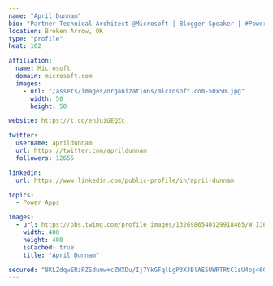 ```yaml
---
name: "April Dunnam"
bio: "Partner Technical Architect @Microsoft | Blogger-Speaker | #PowerApps, #PowerAutomate, #Office365, #SharePoint | #WIT | #Karaoke Queen"
location: Broken Arrow, OK
type: "profile"
heat: 102

affiliation:
  name: Microsoft
  domain: microsoft.com
  images:
    - url: "/assets/images/organizations/microsoft.com-50x50.jpg"
      width: 50
      height: 50

website: https://t.co/enJuiGEQZc

twitter:
  username: aprildunnam
  url: https://twitter.com/aprildunnam
  followers: 12655

linkedin:
  url: https://www.linkedin.com/public-profile/in/april-dunnam

topics:
  - Power Apps

images:
  - url: https://pbs.twimg.com/profile_images/1326986540329918465/W_IJ6Ih2_400x400.jpg
    width: 400
    height: 400
    isCached: true
    title: "April Dunnam"

secured: "8KLZdqwERzPZSdumw+cZWXDu/Ij7YkGFqlLgP3XJBlAESUWRTRtC1sU4oj46GjHhPTvGCdrawmDmdyqlTuEfDmAzTJ9o35OGY3+2KrqM0Xm4Q61j4ULHAy2A8oCiYAR6jzXfbr1PRmQ021iUyx9TNXv0LShqiqBlLIOGJxNIdFwbtcCAvb6txcdm6xjgDE2y4f0DdOPKcolYDTKxxQJokNpCLHe1wunidw0m50l73RKzr2WpX5rm+qBLlDZq0RmDh9TLWdNwmh83T86rdFi6u08EheQceLAFzxPXCpNAuGVzqrP2C0c4YoGKQ/jBn2ktsBSWKo3QNlZ/If8IiBBwFtmX7FP5j6zZ5e2yfch+uEbJIzuY2jkYG7hW8SZYZKmge3E/Os0VjMPckNYB63CTRYScs6mRIbjI5PeZGGQZubs=;DMdc06JxB5DmvI0pn74Piw=="
---
```



